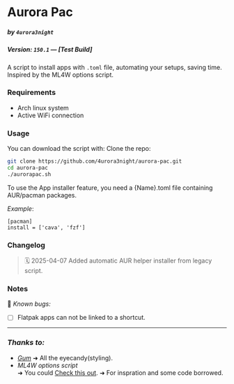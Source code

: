 # Aurora Pac
##### by `4urora3night`
##### Version: `150.1` — *[Test Build]*
A script to install apps with `.toml` file, automating your setups, saving time. 
Inspired by the ML4W options script.

### Requirements
- Arch linux system
- Active WiFi connection

### Usage
You can download the script with:
Clone the repo:

```bash
git clone https://github.com/4urora3night/aurora-pac.git
cd aurora-pac
./aurorapac.sh
```


To use the App installer feature, you need a {Name}.toml file containing AUR/pacman packages.

*Example*:
```
[pacman]
install = ['cava', 'fzf']
```
### Changelog

> 🗓️ 2025-04-07
> Added automatic AUR helper installer from legacy script.



### Notes

🧪 *Known bugs:*
 
- [ ] Flatpak apps can not be linked to a shortcut.

---
### *Thanks to:*
- [*Gum*](https://github.com/charmbracelet/gum) 
	➜ All the eyecandy(styling).
- *ML4W options script* \
	➜ You could [Check this out](https://github.com/mylinuxforwork/packages-installer).
	➜ For inspration and some code borrowed.
